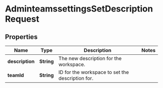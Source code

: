 

# AdminteamssettingsSetDescriptionRequest


## Properties

| Name | Type | Description | Notes |
|------------ | ------------- | ------------- | -------------|
|**description** | **String** | The new description for the workspace. |  |
|**teamId** | **String** | ID for the workspace to set the description for. |  |



